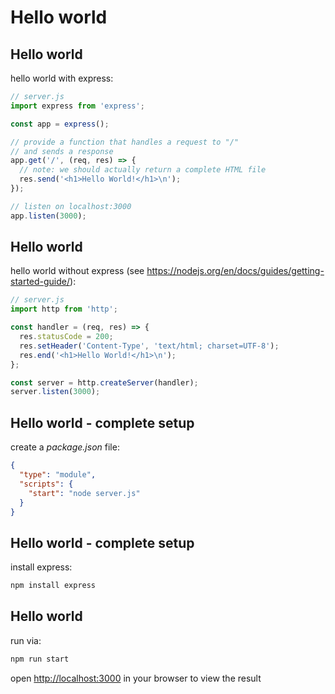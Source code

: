# Hello world

## Hello world

hello world with express:

```js
// server.js
import express from 'express';

const app = express();

// provide a function that handles a request to "/"
// and sends a response
app.get('/', (req, res) => {
  // note: we should actually return a complete HTML file
  res.send('<h1>Hello World!</h1>\n');
});

// listen on localhost:3000
app.listen(3000);
```

## Hello world

hello world without express (see https://nodejs.org/en/docs/guides/getting-started-guide/):

```js
// server.js
import http from 'http';

const handler = (req, res) => {
  res.statusCode = 200;
  res.setHeader('Content-Type', 'text/html; charset=UTF-8');
  res.end('<h1>Hello World!</h1>\n');
};

const server = http.createServer(handler);
server.listen(3000);
```

## Hello world - complete setup

create a _package.json_ file:

```json
{
  "type": "module",
  "scripts": {
    "start": "node server.js"
  }
}
```

## Hello world - complete setup

install express:

```bash
npm install express
```

## Hello world

run via:

```bash
npm run start
```

open <http://localhost:3000> in your browser to view the result
